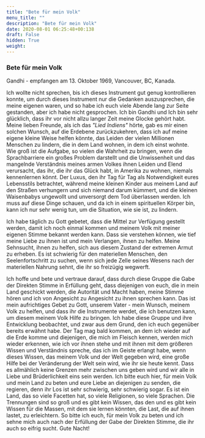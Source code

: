 ```yaml
---
title: "Bete für mein Volk"
menu_title: ""
description: "Bete für mein Volk"
date: 2020-08-01 06:25:48+00:138
draft: False
hidden: True
weight:
---
```

### Bete für mein Volk

Gandhi - empfangen am 13. Oktober 1969, Vancouver, BC, Kanada.

Ich wollte nicht sprechen, bis ich dieses Instrument gut genug kontrollieren konnte, um durch dieses Instrument nur die Gedanken auszusprechen, die meine eigenen waren, und so habe ich euch viele Abende lang zur Seite gestanden, aber ich habe nicht gesprochen. Ich bin Gandhi und Ich bin sehr glücklich, dass ihr vor nicht allzu langer Zeit meine Glocke gehört habt. Meine lieben Freunde, als ich das *"Lied Indiens"* hörte, gab es mir einen solchen Wunsch, auf die Erdebene zurückzukehren, dass ich auf meine eigene kleine Weise helfen könnte, das Leiden der vielen Millionen Menschen zu lindern, die in dem Land wohnen, in dem ich einst wohnte. Wie groß ist die Aufgabe, so vielen die Wahrheit zu bringen, wenn die Sprachbarriere ein großes Problem darstellt und die Unwissenheit und das mangelnde Verständnis meines armen Volkes ihnen Leiden und Elend verursacht, das ihr, die ihr das Glück habt, in Amerika zu wohnen, niemals kennenlernen könnt. Der Luxus, den ihr Tag für Tag als Notwendigkeit eures Lebensstils betrachtet, während meine kleinen Kinder aus meinem Land auf den Straßen verhungern und sich niemand darum kümmert, und die kleinen Waisenbabys ungewollt und unversorgt dem Tod überlassen werden. Ich muss auf diese Dinge schauen, und da ich in einem spirituellen Körper bin, kann ich nur sehr wenig tun, um die Situation, wie sie ist, zu lindern.

Ich habe täglich zu Gott gebetet, dass die Mittel zur Verfügung gestellt werden, damit ich noch einmal kommen und meinem Volk mit meiner eigenen Stimme bekannt werden kann. Dass sie verstehen können, wie tief meine Liebe zu ihnen ist und mein Verlangen, ihnen zu helfen. Meine Sehnsucht, ihnen zu helfen, sich aus diesem Zustand der extremen Armut zu erheben. Es ist schwierig für den materiellen Menschen, den Seelenfortschritt zu suchen, wenn sich jede Zelle seines Wesens nach der materiellen Nahrung sehnt, die ihr so freizügig wegwerft.

Ich hoffe und bete und vertraue darauf, dass durch diese Gruppe die Gabe der Direkten Stimme in Erfüllung geht, dass diejenigen von euch, die in mein Land geschickt werden, die Autorität und Macht haben, meine Stimme hören und ich von Angesicht zu Angesicht zu ihnen sprechen kann. Das ist mein aufrichtiges Gebet zu Gott, unserem Vater - mein Wunsch, meinem Volk zu helfen, und dass ihr die Instrumente werdet, die ich benutzen kann, um diesem meinem Volk Hilfe zu bringen. Ich habe diese Gruppe und ihre Entwicklung beobachtet, und zwar aus dem Grund, den ich euch gegenüber bereits erwähnt habe. Der Tag mag bald kommen, an dem ich wieder auf die Erde komme und diejenigen, die mich im Fleisch kennen, werden mich wieder erkennen, wie ich vor ihnen stehe und mit ihnen mit dem größeren Wissen und Verständnis spreche, das ich im Geiste erlangt habe, wenn dieses Wissen, das meinem Volk und der Welt gegeben wird, eine große Hilfe bei der Veränderung der Welt sein wird, wie ihr sie heute kennt. Dass es allmählich keine Grenzen mehr zwischen uns geben wird und wir alle in Liebe und Brüderlichkeit eins sein werden. Ich bitte euch hier, für mein Volk und mein Land zu beten und eure Liebe an diejenigen zu senden, die regieren, denn ihr Los ist sehr schwierig, sehr schwierig sogar. Es ist ein Land, das so viele Facetten hat, so viele Religionen, so viele Sprachen. Die Trennungen sind so groß und es gibt kein Wissen, das den und es gibt kein Wissen für die Massen, mit dem sie lernen könnten, die Last, die auf ihnen lastet, zu erleichtern. So bitte ich euch, für mein Volk zu beten und ich sehne mich auch nach der Erfüllung der Gabe der Direkten Stimme, die ihr auch so eifrig sucht. Gute Nacht!
